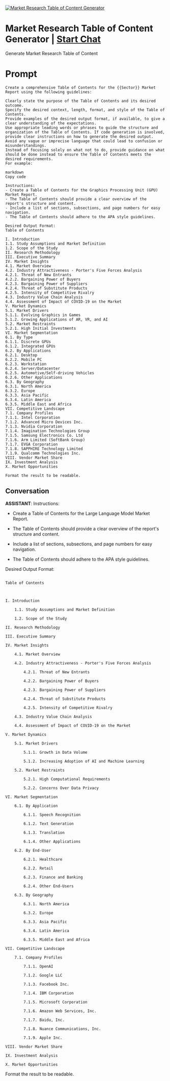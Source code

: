 
[![Market Research Table of Content Generator](https://flow-user-images.s3.us-west-1.amazonaws.com/prompt/Mxj4LIQ52JRM7Y8kOhqNG/1689066427434)](https://gptcall.net/chat.html?data=%7B%22contact%22%3A%7B%22id%22%3A%22Mxj4LIQ52JRM7Y8kOhqNG%22%2C%22flow%22%3Atrue%7D%7D)
# Market Research Table of Content Generator | [Start Chat](https://gptcall.net/chat.html?data=%7B%22contact%22%3A%7B%22id%22%3A%22Mxj4LIQ52JRM7Y8kOhqNG%22%2C%22flow%22%3Atrue%7D%7D)
Generate Market Research Table of Content 

# Prompt

```
Create a comprehensive Table of Contents for the {{Sector}} Market Report using the following guidelines:

Clearly state the purpose of the Table of Contents and its desired outcome.
Specify the desired context, length, format, and style of the Table of Contents.
Provide examples of the desired output format, if available, to give a clear understanding of the expectations.
Use appropriate leading words or phrases to guide the structure and organization of the Table of Contents. If code generation is involved, provide clear instructions on how to generate the desired output.
Avoid any vague or imprecise language that could lead to confusion or misunderstandings.
Instead of focusing solely on what not to do, provide guidance on what should be done instead to ensure the Table of Contents meets the desired requirements.
For example:

markdown
Copy code

Instructions:
- Create a Table of Contents for the Graphics Processing Unit (GPU) Market Report.
- The Table of Contents should provide a clear overview of the report's structure and content.
- Include a list of sections, subsections, and page numbers for easy navigation.
- The Table of Contents should adhere to the APA style guidelines.

Desired Output Format:
Table of Contents

I. Introduction
1.1. Study Assumptions and Market Definition
1.2. Scope of the Study
II. Research Methodology
III. Executive Summary
IV. Market Insights
4.1. Market Overview
4.2. Industry Attractiveness - Porter's Five Forces Analysis
4.2.1. Threat of New Entrants
4.2.2. Bargaining Power of Buyers
4.2.3. Bargaining Power of Suppliers
4.2.4. Threat of Substitute Products
4.2.5. Intensity of Competitive Rivalry
4.3. Industry Value Chain Analysis
4.4. Assessment of Impact of COVID-19 on the Market
V. Market Dynamics
5.1. Market Drivers
5.1.1. Evolving Graphics in Games
5.1.2. Growing Applications of AR, VR, and AI
5.2. Market Restraints
5.2.1. High Initial Investments
VI. Market Segmentation
6.1. By Type
6.1.1. Discrete GPUs
6.1.2. Integrated GPUs
6.2. By Applications
6.2.1. Desktop
6.2.2. Mobile PC
6.2.3. Workstation
6.2.4. Server/Datacenter
6.2.5. Automotive/Self-driving Vehicles
6.2.6. Other Applications
6.3. By Geography
6.3.1. North America
6.3.2. Europe
6.3.3. Asia Pacific
6.3.4. Latin America
6.3.5. Middle East and Africa
VII. Competitive Landscape
7.1. Company Profiles
7.1.1. Intel Corporation
7.1.2. Advanced Micro Devices Inc.
7.1.3. Nvidia Corporation
7.1.4. Imagination Technologies Group
7.1.5. Samsung Electronics Co. Ltd
7.1.6. Arm Limited (SoftBank Group)
7.1.7. EVGA Corporation
7.1.8. SAPPHIRE Technology Limited
7.1.9. Qualcomm Technologies Inc.
VIII. Vendor Market Share
IX. Investment Analysis
X. Market Opportunities

Format the result to be readable. 
```

## Conversation

**ASSISTANT**: Instructions:

- Create a Table of Contents for the Large Language Model Market Report.

- The Table of Contents should provide a clear overview of the report's structure and content.

- Include a list of sections, subsections, and page numbers for easy navigation.

- The Table of Contents should adhere to the APA style guidelines.



Desired Output Format:

```

Table of Contents



I. Introduction

    1.1. Study Assumptions and Market Definition

    1.2. Scope of the Study

II. Research Methodology

III. Executive Summary

IV. Market Insights

    4.1. Market Overview

    4.2. Industry Attractiveness - Porter's Five Forces Analysis

        4.2.1. Threat of New Entrants

        4.2.2. Bargaining Power of Buyers

        4.2.3. Bargaining Power of Suppliers

        4.2.4. Threat of Substitute Products

        4.2.5. Intensity of Competitive Rivalry

    4.3. Industry Value Chain Analysis

    4.4. Assessment of Impact of COVID-19 on the Market

V. Market Dynamics

    5.1. Market Drivers

        5.1.1. Growth in Data Volume

        5.1.2. Increasing Adoption of AI and Machine Learning

    5.2. Market Restraints

        5.2.1. High Computational Requirements

        5.2.2. Concerns Over Data Privacy

VI. Market Segmentation

    6.1. By Application

        6.1.1. Speech Recognition

        6.1.2. Text Generation

        6.1.3. Translation

        6.1.4. Other Applications

    6.2. By End-User

        6.2.1. Healthcare

        6.2.2. Retail

        6.2.3. Finance and Banking

        6.2.4. Other End-Users

    6.3. By Geography

        6.3.1. North America

        6.3.2. Europe

        6.3.3. Asia Pacific

        6.3.4. Latin America

        6.3.5. Middle East and Africa

VII. Competitive Landscape

    7.1. Company Profiles

        7.1.1. OpenAI

        7.1.2. Google LLC

        7.1.3. Facebook Inc.

        7.1.4. IBM Corporation

        7.1.5. Microsoft Corporation

        7.1.6. Amazon Web Services, Inc.

        7.1.7. Baidu, Inc.

        7.1.8. Nuance Communications, Inc.

        7.1.9. Apple Inc.

VIII. Vendor Market Share

IX. Investment Analysis

X. Market Opportunities

```

Format the result to be readable.


